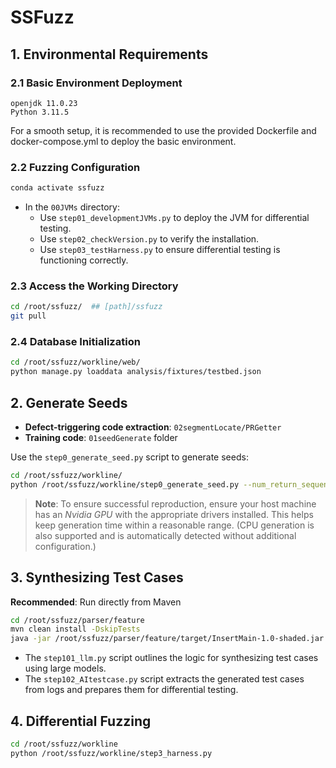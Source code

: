 # SSFuzz

## 1. Environmental Requirements

### 2.1 Basic Environment Deployment

```
openjdk 11.0.23
Python 3.11.5
```


For a smooth setup, it is recommended to use the provided Dockerfile and docker-compose.yml to deploy the basic environment.

### 2.2 Fuzzing Configuration

```bash
conda activate ssfuzz
```

- In the `00JVMs` directory:
  - Use `step01_developmentJVMs.py` to deploy the JVM for differential testing.
  - Use `step02_checkVersion.py` to verify the installation.
  - Use `step03_testHarness.py` to ensure differential testing is functioning correctly.

### 2.3 Access the Working Directory

```bash
cd /root/ssfuzz/  ## [path]/ssfuzz
git pull
```

### 2.4 Database Initialization

```bash
cd /root/ssfuzz/workline/web/
python manage.py loaddata analysis/fixtures/testbed.json
```

## 2. Generate Seeds

- **Defect-triggering code extraction**: `02segmentLocate/PRGetter`
- **Training code**: `01seedGenerate` folder

Use the `step0_generate_seed.py` script to generate seeds:

```bash
cd /root/ssfuzz/workline/
python /root/ssfuzz/workline/step0_generate_seed.py --num_return_sequences=100 --total_iterations=2
```

> **Note**: To ensure successful reproduction, ensure your host machine has an *Nvidia GPU* with the appropriate drivers installed. This helps keep generation time within a reasonable range. (CPU generation is also supported and is automatically detected without additional configuration.)

## 3. Synthesizing Test Cases

**Recommended**: Run directly from Maven

```bash
cd /root/ssfuzz/parser/feature
mvn clean install -DskipTests
java -jar /root/ssfuzz/parser/feature/target/InsertMain-1.0-shaded.jar org.example.InsertMain
```

- The `step101_llm.py` script outlines the logic for synthesizing test cases using large models.
- The `step102_AItestcase.py` script extracts the generated test cases from logs and prepares them for differential testing.

## 4. Differential Fuzzing

```bash
cd /root/ssfuzz/workline
python /root/ssfuzz/workline/step3_harness.py
```

